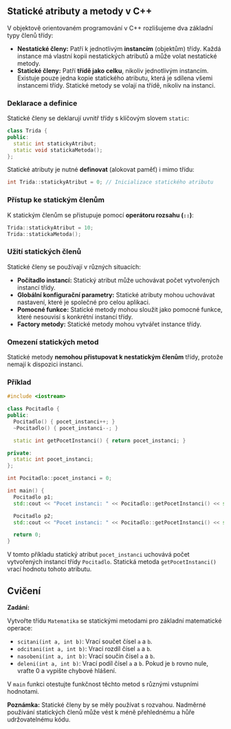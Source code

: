 ## Statické atributy a metody v C++

V objektově orientovaném programování v C++ rozlišujeme dva základní typy členů třídy:

* **Nestatické členy:** Patří k jednotlivým **instancím** (objektům) třídy. Každá instance má vlastní kopii nestatických atributů a může volat nestatické metody.
* **Statické členy:** Patří **třídě jako celku**, nikoliv jednotlivým instancím. Existuje pouze jedna kopie statického atributu, která je sdílena všemi instancemi třídy. Statické metody se volají na třídě, nikoliv na instanci.

### Deklarace a definice

Statické členy se deklarují uvnitř třídy s klíčovým slovem `static`:

```c++
class Trida {
public:
  static int statickyAtribut;
  static void statickaMetoda();
};
```

Statické atributy je nutné **definovat** (alokovat paměť) i mimo třídu:

```c++
int Trida::statickyAtribut = 0; // Inicializace statického atributu
```

### Přístup ke statickým členům

K statickým členům se přistupuje pomocí **operátoru rozsahu (`::`)**:

```c++
Trida::statickyAtribut = 10;
Trida::statickaMetoda();
```

### Užití statických členů

Statické členy se používají v různých situacích:

* **Počítadlo instancí:** Statický atribut může uchovávat počet vytvořených instancí třídy.
* **Globální konfigurační parametry:** Statické atributy mohou uchovávat nastavení, které je společné pro celou aplikaci.
* **Pomocné funkce:** Statické metody mohou sloužit jako pomocné funkce, které nesouvisí s konkrétní instancí třídy.
* **Factory metody:** Statické metody mohou vytvářet instance třídy.

### Omezení statických metod

Statické metody **nemohou přistupovat k nestatickým členům** třídy, protože nemají k dispozici instanci.

### Příklad

```c++
#include <iostream>

class Pocitadlo {
public:
  Pocitadlo() { pocet_instanci++; }
  ~Pocitadlo() { pocet_instanci--; }

  static int getPocetInstanci() { return pocet_instanci; }

private:
  static int pocet_instanci;
};

int Pocitadlo::pocet_instanci = 0; 

int main() {
  Pocitadlo p1;
  std::cout << "Pocet instanci: " << Pocitadlo::getPocetInstanci() << std::endl; // Vypíše 1

  Pocitadlo p2;
  std::cout << "Pocet instanci: " << Pocitadlo::getPocetInstanci() << std::endl; // Vypíše 2

  return 0;
}
```

V tomto příkladu statický atribut `pocet_instanci` uchovává počet vytvořených instancí třídy `Pocitadlo`. Statická metoda `getPocetInstanci()` vrací hodnotu tohoto atributu.

## Cvičení

**Zadání:**

Vytvořte třídu `Matematika` se statickými metodami pro základní matematické operace:

* `scitani(int a, int b)`: Vrací součet čísel `a` a `b`.
* `odcitani(int a, int b)`: Vrací rozdíl čísel `a` a `b`.
* `nasobeni(int a, int b)`: Vrací součin čísel `a` a `b`.
* `deleni(int a, int b)`: Vrací podíl čísel `a` a `b`. Pokud je `b` rovno nule, vraťte 0 a vypište chybové hlášení.

V `main` funkci otestujte funkčnost těchto metod s různými vstupními hodnotami.

**Poznámka:** Statické členy by se měly používat s rozvahou. Nadměrné používání statických členů může vést k méně přehlednému a hůře udržovatelnému kódu.
